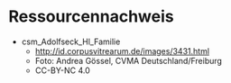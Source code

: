 # Ressourcennachweis

* csm_Adolfseck_Hl_Familie
    * http://id.corpusvitrearum.de/images/3431.html
    * Foto: Andrea Gössel, CVMA Deutschland/Freiburg
    * CC-BY-NC 4.0
    